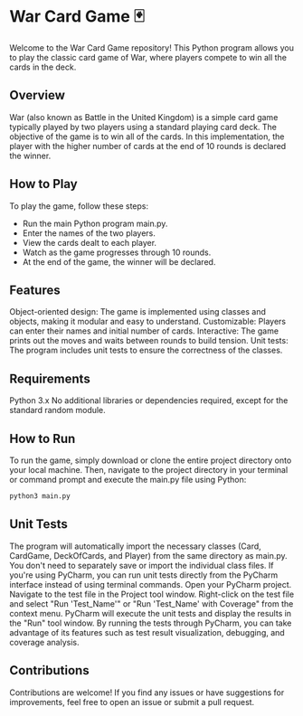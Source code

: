 # War Card Game 🃏
Welcome to the War Card Game repository! This Python program allows you to play the classic card game of War, where players compete to win all the cards in the deck.

## Overview
War (also known as Battle in the United Kingdom) is a simple card game typically played by two players using a standard playing card deck. The objective of the game is to win all of the cards. In this implementation, the player with the higher number of cards at the end of 10 rounds is declared the winner.

## How to Play
To play the game, follow these steps:

- Run the main Python program main.py.
- Enter the names of the two players.
- View the cards dealt to each player.
- Watch as the game progresses through 10 rounds.
- At the end of the game, the winner will be declared.

## Features
Object-oriented design: The game is implemented using classes and objects, making it modular and easy to understand.
Customizable: Players can enter their names and initial number of cards.
Interactive: The game prints out the moves and waits between rounds to build tension.
Unit tests: The program includes unit tests to ensure the correctness of the classes.

## Requirements
Python 3.x
No additional libraries or dependencies required, except for the standard random module.

## How to Run
To run the game, simply download or clone the entire project directory onto your local machine. Then, navigate to the project directory in your terminal or command prompt and execute the main.py file using Python:

```bash
python3 main.py
```

## Unit Tests
The program will automatically import the necessary classes (Card, CardGame, DeckOfCards, and Player) from the same directory as main.py. You don't need to separately save or import the individual class files.
If you're using PyCharm, you can run unit tests directly from the PyCharm interface instead of using terminal commands. 
Open your PyCharm project.
Navigate to the test file in the Project tool window.
Right-click on the test file and select "Run 'Test_Name'" or "Run 'Test_Name' with Coverage" from the context menu.
PyCharm will execute the unit tests and display the results in the "Run" tool window.
By running the tests through PyCharm, you can take advantage of its features such as test result visualization, debugging, and coverage analysis.

## Contributions
Contributions are welcome! If you find any issues or have suggestions for improvements, feel free to open an issue or submit a pull request.
